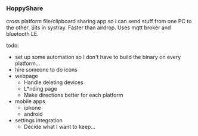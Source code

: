 ### HoppyShare

cross platform file/clipboard sharing app so i can send stuff from one PC to the other. Sits in systray. Faster than airdrop. Uses mqtt broker and bluetooth LE.

todo:
- set up some automation so I don't have to build the binary on every platform...
- hire someone to do icons
- webpage
  - Handle deleting devices
  - L*nding page
  - Make directions better for each platform 
- mobile apps
  - iphone
  - android
- settings integration
  - Decide what I want to keep...
